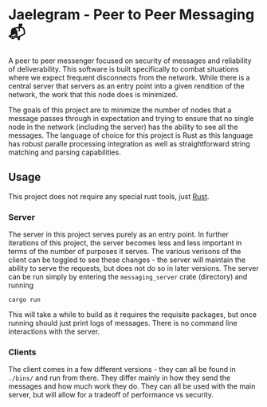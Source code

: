 # Jaelegram - Peer to Peer Messaging 📬
A peer to peer messenger focused on security of messages and reliability of deliverability. This software is built specifically to combat situations where we expect frequent disconnects from the network. While there is a central server that servers as an entry point into a given rendition of the network, the work that this node does is minimized.

The goals of this project are to minimize the number of nodes that a message passes through in expectation and trying to ensure that no single node in the network (including the server) has the ability to see all the messages. The language of choice for this project is Rust as this language has robust paralle processing integration as well as straightforward string matching and parsing capabilities. 

## Usage

This project does not require any special rust tools, just [Rust](https://www.rust-lang.org/tools/install).

### Server
The server in this project serves purely as an entry point. In further iterations of this project, the server becomes less and less important in terms of the number of purposes it serves. The various verisons of the client can be toggled to see these changes - the server will maintain the ability to serve the requests, but does not do so in later versions. The server can be run simply by entering the `messaging_server` crate (directory) and running

```
cargo run
```

This will take a while to build as it requires the requisite packages, but once running should just print logs of messages. There is no command line interactions with the server.

### Clients

The client comes in a few different versions - they can all be found in `./bins/` and run from there. They differ mainly in how they send the messages and how much work they do. They can all be used with the main server, but will allow for a tradeoff of performance vs security.

